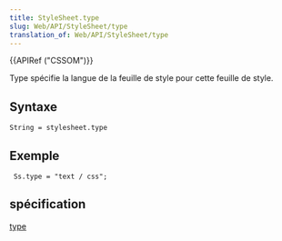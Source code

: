 ```yaml
---
title: StyleSheet.type
slug: Web/API/StyleSheet/type
translation_of: Web/API/StyleSheet/type
---
```

{{APIRef ("CSSOM")}}

Type spécifie la langue de la feuille de style pour cette feuille de style.

## Syntaxe

    String = stylesheet.type

## Exemple

     Ss.type = "text / css";

## spécification

[type](http://www.w3.org/TR/2000/REC-DOM-Level-2-Style-20001113/stylesheets.html#StyleSheets-StyleSheet-type)
